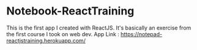 # Notebook-ReactTraining
This is the first app I created with ReactJS. It's basically an exercise from the first course I took on web dev.
App Link : https://notepad-reactjstraining.herokuapp.com/
